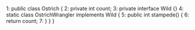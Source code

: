 1: public class Ostrich {
2:    private int count;
3:    private interface Wild {}
4:    static class OstrichWrangler implements Wild {
5:       public int stampede() {
6:          return count;
7:       } } }
